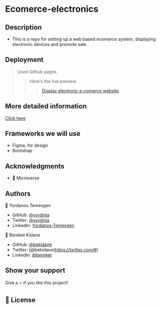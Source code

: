 # Ecomerce-electronics

## Description

* This is a repo for setting up a web based ecomerce system, displaying electronic devices and promote sale.

## Deployment

> Used Github pages.
> > Here's the live preview. 
> > > [Display electronic e-comerce website](https://yordinia.github.io/ecomerce-electronics.github.io/)

## More detailed information
  [Click here](https://docs.google.com/document/d/1WIJcfQERD-vmRIlW7q_-c3ZdjaiQwOEcFm1GJOZ-9To/edit?usp=sharing) 

## Frameworks we will use

* Figma, for design
* Bootstrap

## Acknowledgments

- 🤝 Microverse

## Authors

👤 Yordanos Temesgen

- GitHub: [@yordinia](https://github.com/yordinia)
- Twitter: [@yordinia](https://twitter.com/yordinia)
- LinkedIn: [Yordanos-Temesgen](https://linkedin.com/in/yordanos-temesgen-251b6a202)

👤 Bereket Kidane

- GitHub: [@bekidane](https://github.com/#)
- Twitter: [@bekidane(https://twitter.com/#)
- LinkedIn: [@bereket](#)

## Show your support

Give a ⭐️ if you like this project!



## 📝 License
 
